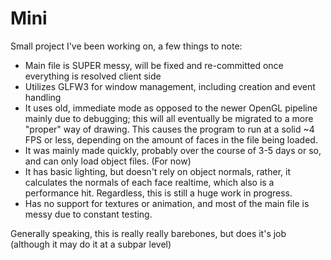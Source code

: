 # Mini
Small project I've been working on, a few things to note:
- Main file is SUPER messy, will be fixed and re-committed once everything is resolved client side
- Utilizes GLFW3 for window management, including creation and event handling
- It uses old, immediate mode as opposed to the newer OpenGL pipeline mainly due to debugging; this will all eventually be migrated to a more "proper" way of drawing. This causes the program to run at a solid ~4 FPS or less, depending on the amount of faces in the file being loaded.
- It was mainly made quickly, probably over the course of 3-5 days or so, and can only load object files. (For now)
- It has basic lighting, but doesn't rely on object normals, rather, it calculates the normals of each face realtime, which also is a performance hit. Regardless, this is still a huge work in progress.
- Has no support for textures or animation, and most of the main file is messy due to constant testing.

Generally speaking, this is really really barebones, but does it's job (although it may do it at a subpar level)
